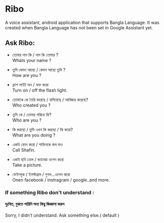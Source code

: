 # Ribo
A voice assistant, android application that supports Bangla Language. It was created when Bangla Language has not been set in Google Assistant yet.<br>
 ## Ask Ribo:<br>

- তোমার নাম কি / নাম কি তোমার ?<br>
  Whats your name ?

- তুমি কেমন আছো / কেমন আছো তুমি ?<br>
  How are you ?

- ফ্লাশ লাইট অন /  অফ করো <br>
  Turn on / off the flash light.

- তোমাকে কে তৈরি করেছে / বানিয়েছে / আবিষ্কার করেছে?<br>
  Who created you ?

- তুমি কে / তোমার পরিচয় কি?<br>
  Who are you ?

- কি করছো / তুমি এখন কি করছো / কি করো?<br>
  What are you doing ?

- একটা ফোন করো / শাফিনকে কল দাও<br>
 Call Shafin.

- একটা ছবি তোল / ক্যামেরা ওপেন করো<br>
  Take a picture.

- ফেইসবুক / ইনস্টাগ্রাম / গুগল...ওপেন করো<br>
  Onen facebook / instragram / google..and more.<br>

### If something Ribo don't understand :
#### দুঃখিত, বুঝতে পারিনি অন্য কিছু জিজ্ঞাসা করুন
Sorry, I didn't understand. Ask something else.( default )

